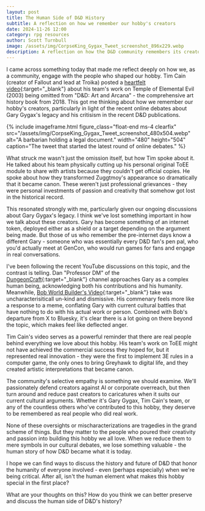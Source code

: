 ```yaml
---
layout: post
title: The Human Side of D&D History
subtitle: A reflection on how we remember our hobby's creators
date: 2024-11-26 12:00
category: rpg resources
author: Scott Turnbull
image: /assets/img/CorpseKing_Gygax_Tweet_screenshot_896x229.webp
description: A reflection on how the D&D community remembers its creators, sparked by Tim Cain's ToEE story and the ongoing discussions about Gary Gygax's legacy.
---
```

I came across something today that made me reflect deeply on how we, as a community, engage with the people who shaped our hobby. Tim Cain (creator of Fallout and lead at Troika) posted a [heartfelt video](https://www.youtube.com/watch?v=kYg6uz1Gqf4){:target="_blank"} about his team's work on Temple of Elemental Evil (2003) being omitted from "D&D: Art and Arcana" - the comprehensive art history book from 2018. This got me thinking about how we remember our hobby's creators, particularly in light of the recent online debates about Gary Gygax's legacy and his critisism in the recent D&D publications.

{% include imageframe.html
  figure_class="float-end ms-4 clearfix"
  src="/assets/img/CorpseKing_Gygax_Tweet_screenshot_480x504.webp"
  alt="A barbarian holding a legal document."
  width="480" height="504"
  caption="The tweet that started the latest round of online debates."
 %}

What struck me wasn't just the omission itself, but how Tim spoke about it. He talked about his team physically cutting up his personal original ToEE module to share with artists because they couldn't get official copies. He spoke about how they transformed Zuggtmoy's appearance so dramatically that it became canon. These weren't just professional grievances - they were personal investments of passion and creativity that somehow got lost in the historical record.

This resonated strongly with me, particularly given our ongoing discussions about Gary Gygax's legacy. I think we've lost something important in how we talk about these creators. Gary has become something of an internet token, deployed either as a shield or a target depending on the argument being made. But those of us who remember the pre-internet days know a different Gary - someone who was essentially every D&D fan's pen pal, who you'd actually meet at GenCon, who would run games for fans and engage in real conversations.

I've been following the recent YouTube discussions on this topic, and the contrast is telling. Dan "Professor DM" of the [DungeonCraft](https://www.youtube.com/watch?v=Esf22_cFQ4o){:target="_blank"} channel approaches Gary as a complex human being, acknowledging both his contributions and his humanity. Meanwhile, [Bob World Builder's Video](https://www.youtube.com/watch?v=ATwHT-3YLzk){:target="_blank"} take was uncharacterisiticall un-kind and dismissive.  His commenary feels more like a response to a meme, conflating Gary with current cultural battles that have nothing to do with his actual work or person. Combined with Bob's departure from X to Bluesky, it's clear there is a lot going on there beyond the topic, which makes feel like deflected anger.

Tim Cain's video serves as a powerful reminder that there are real people behind everything we love about this hobby. His team's work on ToEE might not have achieved the commercial success they hoped for, but it represented real innovation - they were the first to implement 3E rules in a computer game, the only ones to bring Greyhawk to digital life, and they created artistic interpretations that became canon.

The community's selective empathy is something we should examine. We'll passionately defend creators against AI or corporate overreach, but then turn around and reduce past creators to caricatures when it suits our current cultural arguments. Whether it's Gary Gygax, Tim Cain's team, or any of the countless others who've contributed to this hobby, they deserve to be remembered as real people who did real work.

None of these oversights or mischaracterizations are tragedies in the grand scheme of things. But they matter to the people who poured their creativity and passion into building this hobby we all love. When we reduce them to mere symbols in our cultural debates, we lose something valuable - the human story of how D&D became what it is today.

I hope we can find ways to discuss the history and future of D&D that honor the humanity of everyone involved - even (perhaps especially) when we're being critical. After all, isn't the human element what makes this hobby special in the first place?

What are your thoughts on this? How do you think we can better preserve and discuss the human side of D&D's history?